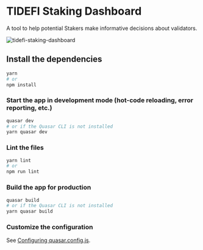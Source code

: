 # TIDEFI Staking Dashboard

A tool to help potential Stakers make informative decisions about validators.

![tidefi-staking-dashboard](https://user-images.githubusercontent.com/10262924/204810078-9f7f0105-5244-484f-9217-9273411302d9.png)

## Install the dependencies
```bash
yarn
# or
npm install

```

### Start the app in development mode (hot-code reloading, error reporting, etc.)
```bash
quasar dev
# or if the Quasar CLI is not installed
yarn quasar dev
```


### Lint the files
```bash
yarn lint
# or
npm run lint
```



### Build the app for production
```bash
quasar build
# or if the Quasar CLI is not installed
yarn quasar build

```

### Customize the configuration
See [Configuring quasar.config.js](https://v2.quasar.dev/quasar-cli-webpack/quasar-config-js).
